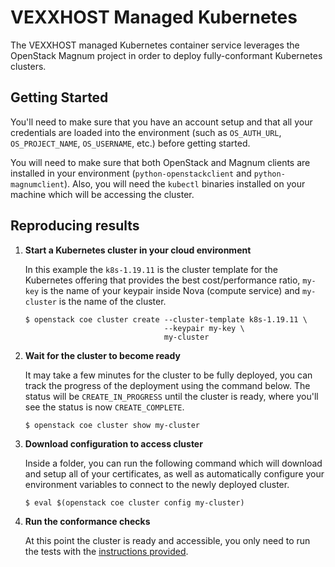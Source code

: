 # VEXXHOST Managed Kubernetes

The VEXXHOST managed Kubernetes container service leverages the OpenStack Magnum
project in order to deploy fully-conformant Kubernetes clusters.

## Getting Started

You'll need to make sure that you have an account setup and that all your
credentials are loaded into the environment (such as `OS_AUTH_URL`,
`OS_PROJECT_NAME`, `OS_USERNAME`, etc.) before getting started.

You will need to make sure that both OpenStack and Magnum clients are installed
in your environment (`python-openstackclient` and `python-magnumclient`). Also,
you will need the `kubectl` binaries installed on your machine which will be
accessing the cluster.

## Reproducing results

1. **Start a Kubernetes cluster in your cloud environment**

   In this example the `k8s-1.19.11` is the cluster template for the Kubernetes
   offering that provides the best cost/performance ratio, `my-key` is the name
   of your keypair inside Nova (compute service) and `my-cluster` is the name
   of the cluster.

   ```console
   $ openstack coe cluster create --cluster-template k8s-1.19.11 \
                                  --keypair my-key \
                                  my-cluster
   ```

2. **Wait for the cluster to become ready**

   It may take a few minutes for the cluster to be fully deployed, you can track
   the progress of the deployment using the command below. The status will be
   `CREATE_IN_PROGRESS` until the cluster is ready, where you'll see the status
   is now `CREATE_COMPLETE`.

   ```console
   $ openstack coe cluster show my-cluster
   ```

3. **Download configuration to access cluster**

   Inside a folder, you can run the following command which will download and
   setup all of your certificates, as well as automatically configure your
   environment variables to connect to the newly deployed cluster.

   ```console
   $ eval $(openstack coe cluster config my-cluster)
   ```

4. **Run the conformance checks**

   At this point the cluster is ready and accessible, you only need to run the
   tests with the [instructions provided](../../instructions.md#running).
